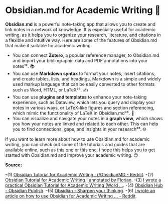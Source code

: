 
# Obsidian.md for Academic Writing 📝

**Obsidian.md** is a powerful note-taking app that allows you to create and link notes in a network of knowledge. It is especially useful for academic writing, as it helps you to organize your research, literature, and citations in a flexible and intuitive way. Here are some of the features of Obsidian.md that make it suitable for academic writing:

- You can connect **Zotero**, a popular reference manager, to Obsidian.md and import your bibliographic data and PDF annotations into your notes¹². 📚
- You can use **Markdown syntax** to format your notes, insert citations, and create tables, lists, and headings. Markdown is a simple and widely used markup language that can be easily converted to other formats such as Word, HTML, or LaTeX²⁶. ✍️
- You can use **plugins and templates** to enhance your note-taking experience, such as Dataview, which lets you query and display your notes in various ways, or LaTeX-like figures and section referencing, which mimic the functionality of LaTeX in Obsidian.md⁴⁶. 🧩
- You can visualize and navigate your notes in a **graph view**, which shows you how your notes are linked and related to each other. This can help you to find connections, gaps, and insights in your research³⁵. 🌐

If you want to learn more about how to use Obsidian.md for academic writing, you can check out some of the tutorials and guides that are available online, such as [this one](^2^) or [this one](^6^). I hope this helps you to get started with Obsidian.md and improve your academic writing. 😊

**Source:** 

-(1) [Obsidian Tutorial for Academic Writing : r/ObsidianMD - Reddit](https://www.reddit.com/r/ObsidianMD/comments/18f2p8r/updated_obsidian_tutorial_for_academic_writing/).
-(2) [Obsidian Tutorial for Academic Writing | annotated by Florian](https://readwise.io/reader/shared/01gn73nxyw2n1rqtag3kzjg112/).
-(3) [I wrote a practical Obsidian Tutorial for Academic Writing (Word ...](https://www.reddit.com/r/ObsidianMD/comments/vy1e62/i_wrote_a_practical_obsidian_tutorial_for/).
-(4) [Obsidian Hub - Obsidian Publish](https://publish.obsidian.md/hub/04%20-%20Guides,%20Workflows,%20&%20Courses/for%20Academic%20Writing).
-(5) [Obsidian - Sharpen your thinking](https://obsidian.md/).
-(6) [I wrote an article on how to use Obsidian for Academic Writing ... - Reddit](https://www.reddit.com/r/PhD/comments/w3ju5h/i_wrote_an_article_on_how_to_use_obsidian_for/).
